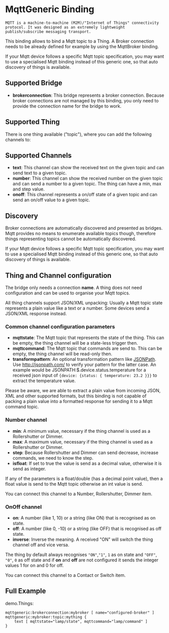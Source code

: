 # MqttGeneric Binding

    MQTT is a machine-to-machine (M2M)/"Internet of Things" connectivity protocol. It was designed as an extremely lightweight publish/subscribe messaging transport.

This binding allows to bind a Mqtt topic to a Thing. A Broker connection needs to be already defined for example by using the MqttBroker binding.

If your Mqtt device follows a specific Mqtt topic specification, you may want to use a specialised Mqtt binding instead of this generic one, so that auto discovery of things is available.

## Supported Bridge

* **brokerconnection**: This bridge represents a broker connection. Because broker connections are not managed by this binding, you only need to provide the connection name for the bridge to work.

## Supported Thing

There is one thing available ("topic"), where you can add the following channels to:

## Supported Channels

* **text**: This channel can show the received text on the given topic and can send text to a given topic.
* **number**: This channel can show the received number on the given topic and can send a number to a given topic. The thing can have a min, max and step value.
* **onoff**: This channel represents a on/off state of a given topic and can send an on/off value to a given topic.

## Discovery

Broker connections are automatically discovered and presented as bridges. Mqtt provides no means to enumerate available topics though, therefore things representing topics cannot be automatically discovered.

If your Mqtt device follows a specific Mqtt topic specification, you may want to use a specialised Mqtt binding instead of this generic one, so that auto discovery of things is available.

## Thing and Channel configuration

The bridge only needs a connection **name**. A thing does not need configuration and can be used to organise your Mqtt topics.

All thing channels support JSON/XML unpacking: Usually a Mqtt topic state represents a plain value like a text or a number. Some devices send a JSON/XML response instead.

### Common channel configuration parameters

* __mqttstate__: The Mqtt topic that represents the state of the thing. This can be empty, the thing channel will be a state-less trigger then. 
* __mqttcommand__: The Mqtt topic that commands are send to. This can be empty, the thing channel will be read-only then.
* __transformpattern__: An optional transformation pattern like [JSONPath](http://goessner.net/articles/JsonPath/index.html#e2). Use http://jsonpath.com/ to verify your pattern for the latter case. An example would be JSONPATH:$.device.status.temperature for a received json input of `{device: {status: { temperature: 23.2 }}}` to extract the temperature value.

Please be aware, we are able to extract a plain value from incoming JSON, XML and other supported formats, but this binding is not capable of packing a plain value into a formatted response for sending it to a Mqtt command topic.
 
### Number channel
 
* __min__: A minimum value, necessary if the thing channel is used as a Rollershutter or Dimmer.
* __max__: A maximum value, necessary if the thing channel is used as a Rollershutter or Dimmer.
* __step__: Because Rollershutter and Dimmer can send decrease, increase commands, we need to know the step.
* __isfloat__: If set to true the value is send as a decimal value, otherwise it is send as integer.

If any of the parameters is a float/double (has a decimal point value), then a float value is send to the Mqtt topic otherwise an int value is send.

You can connect this channel to a Number, Rollershutter, Dimmer item.

### OnOff channel

* __on__: A number (like 1, 10) or a string (like ON) that is recognised as on state.
* __off__: A number (like 0, -10) or a string (like OFF) that is recognised as off state.
* __inverse__: Inverse the meaning. A received "ON" will switch the thing channel off and vice versa.

The thing by default always recognises `"ON"`,`"1"`, `1` as on state and `"OFF"`, `"0"`, `0` as off state and if **on** and **off** are not configured it sends the integer values 1 for on and 0 for off.

You can connect this channel to a Contact or Switch item.

## Full Example

demo.Things:

```xtend
mqttgeneric:brokerconnection:mybroker [ name="configured-broker" ]
mqttgeneric:mybroker:topic:mything {
    text [ mqttstate="lamp/state", mqttcommand="lamp/command" ]
}
```